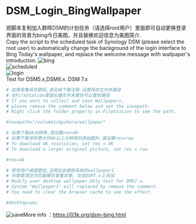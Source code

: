 # DSM_Login_BingWallpaper
把脚本复制加入群晖DSM的计划任务（请选择root用户）里面即可自动更换登录界面的背景为bing今日美图，并且替换欢迎信息为美图简介.   
Copy the script to the scheduled task of Synology DSM (please select the root user) to automatically change the background of the login interface to Bing Today's wallpaper, and replace the welcome message with wallpaper's introduction.
![bing](https://s2.loli.net/2022/08/24/Oiz1tRuYgZjkoUe.png)  
![scheduled](https://s2.loli.net/2022/08/24/JcPOiAgGVzIlnCW.png)  
![login](https://s2.loli.net/2022/08/24/3KsYcP5mJHp1rRz.png)  
Test for DSM5.x,DSM6.x. DSM 7.x 
```sh
# 如需收集保存壁纸,请去掉下面注释,设置保存文件夹路径
# 在FileStation里面右键文件夹属性可以看到路径
# If you want to collect and save Wallpapers, 
# please remove the comment below and set the savepath.
# Right click the folder property in FileStation to see the path.

#savepath="/volume1/myshare/wallpaper"

# 如需下载4k分辨率,请设置res=4k
# 如需下载体积更大的4k以上分辨率的原始图片,请设置res=raw
# To download 4K resolution, set res = 4K
# To download a larger original picture, set res = raw

#res=4k

# 修改用户桌面壁纸,注释后会替换系统的wallpaper1
# 你需要清空浏览器缓存查看效果，仅在DSM7.x上测试.
# Modify user desktop wallpaper.Only test for DMS7.x.
# System "Wallpaper1" will replaced by remove the comment.
# You need to clear the browser cache to see the effect.

#desktop=yes
```
![save](https://s2.loli.net/2022/08/24/RWOTXV96HS37dAB.png)More info ：https://03k.org/dsm-bing.html    
